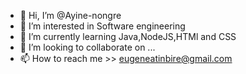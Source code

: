 - 👋 Hi, I’m @Ayine-nongre
- 👀 I’m interested in Software engineering
- 🌱 I’m currently learning Java,NodeJS,HTMl and CSS
- 💞️ I’m looking to collaborate on ...
- 📫 How to reach me  >> eugeneatinbire@gmail.com

<!---
Ayine-nongre/Ayine-nongre is a ✨ special ✨ repository because its `README.md` (this file) appears on your GitHub profile.
You can click the Preview link to take a look at your changes.
--->
